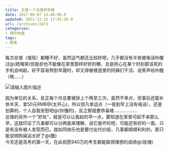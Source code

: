 ```yaml
---
title: 又是一个总值的早晨
date: 2017-06-07 14:48:00.0
updated: 2021-12-22 17:01:20.0
url: /archives/2473
categories: 
- 我的地盘
tags: 
- 随笔
---
```


<p>每次总值（值班）都睡不好，虽然运气都还比较好吧，几乎都没有半夜被电话吵醒过@(捂嘴笑)但是却也不能像在家里那样好好的睡，总是担心在某个时刻那该死的手机会响起，好不容易熬到早晟时，却又得被楼道里的阿姨们干活、说笑声给吵醒（唉……）</p><p><img src="https://cdn.uu126.cn/usr/uploads/2017/06/3246561.jpg" alt="请输入图片描述" title="请输入图片描述"></p><p>因为单位的关系，反正每个月总要被排上个两至三次，虽然不幸点，但事后还能补休半天、拿50元RMB@(太开心)，所以但凡幸运点（一夜到早上没有电话），还是划算的，个人自我安慰吧@(你懂的)，反之那就要恭喜喽………………<br />总值的另外一个“好处”，就是可以让我起的早一点，要知道在家里可起不来那么早，这就印证了凡事都可以分两面来理解，说它是坏的吧，可能还有好的一面，只是有没有被人发现而已。就如同快乐也是要付出代价般，凡事都顺顺利利的，那只能说明狗屎运太好了@(酷)<br />今天还是高考的第一天，在此祝愿940万的考生都能取得理想的成绩@(玫瑰)</p>